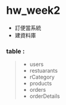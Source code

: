 # hw_week2

- 訂便當系統
- 建資料庫

### table :
> - users
> - restuarants
> - rCategory
> - products
> - orders
> - orderDetails




